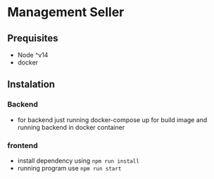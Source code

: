 # Management Seller

## Prequisites
- Node ^v14
- docker

## Instalation

### Backend
- for backend just running docker-compose up for build image and running backend in docker container

### frontend
- install dependency using `npm run install`
- running program use `npm run start`